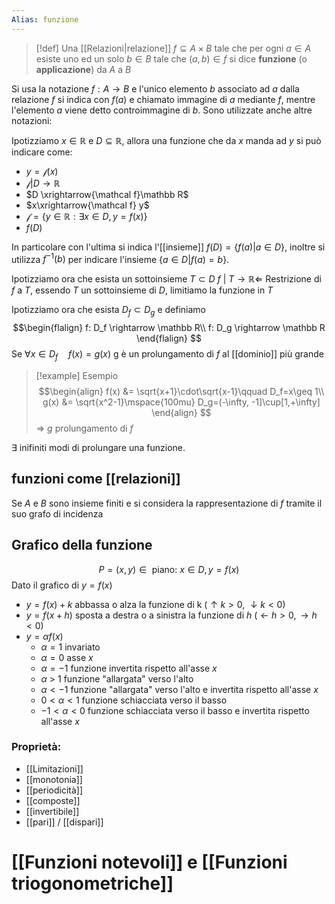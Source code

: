 ```yaml
---
Alias: funzione
---
```


>[!def]
>Una [[Relazioni|relazione]] $f \subseteq A \times B$ tale che per ogni $a \in A$ esiste uno ed un solo $b \in B$ tale che $(a,b) \in f$ si dice **funzione** (o **applicazione**) da $A$ a $B$

Si usa la notazione $f : A \to B$ e l'unico elemento $b$ associato ad $a$ dalla relazione $f$ si indica con $f(a)$ e chiamato immagine di $a$ mediante $f$, mentre l'elemento $a$ viene detto controimmagine di $b$. Sono utilizzate anche altre notazioni:

Ipotizziamo $x \in \mathbb R$ e $D \subseteq \mathbb R$, allora una funzione che da $x$ manda ad $y$ si può indicare come:

- $y = \mathcal f(x)$ 
- $\mathcal{f} | D \rightarrow\mathbb R$
- $D \xrightarrow{\mathcal f}\mathbb R$
- $x\xrightarrow{\mathcal f} y$
- $\mathcal f = \left\lbrace y \in \mathbb R : \exists x \in D, y = f(x)\right\rbrace$
- $f(D)$

In particolare con l'ultima si indica l'[[insieme]] $f(D) = \{ f(a) | a \in D \}$, inoltre si utilizza $f^{-1}(b)$ per indicare l'insieme $\{ a \in D | f(a) = b \}$.

Ipotizziamo ora che esista un sottoinsieme  $T \subset D$
$f \ |\ T \rightarrow \mathbb R \Longleftarrow$ Restrizione di $f$ a $T$, essendo $T$ un sottoinsieme di $D$, limitiamo la funzione in $T$

Ipotizziamo ora che esista $D_f \subset D_g$ e definiamo
$$\begin{flalign}
f: D_f \rightarrow \mathbb R\\
f: D_g \rightarrow \mathbb R
\end{flalign}
$$
Se $\forall x \in D_f\quad f(x) = g(x)$ g è un prolungamento di $f$ al [[dominio]] più grande

>[!example] Esempio
>$$\begin{align}
>f(x) &= \sqrt{x+1}\cdot\sqrt{x-1}\qquad D_f=x\geq 1\\
>g(x) &= \sqrt{x^2-1}\mspace{100mu} D_g=(-\infty, -1]\cup[1,+\infty]
>\end{align}
>$$
>$\Longrightarrow$ $g$ prolungamento di $f$

$\exists$ inifiniti modi di prolungare una funzione.

## funzioni come [[relazioni]]
Se $A$ e $B$ sono insieme finiti e si considera la rappresentazione di $f$ tramite il suo grafo di incidenza

## Grafico della funzione

$$P = (x,y) \in \text{ piano: } x \in D, y = f(x)$$
Dato il grafico di $y = f(x)$
- $y = f(x) + k$ abbassa o alza la funzione di k ($\uparrow k > 0$, $\downarrow k< 0$)
- $y = f(x +  h)$ sposta a destra o a sinistra la funzione di $h$ ($\leftarrow h > 0,\rightarrow h < 0$)
 - $y = \alpha f(x)$
    - $\alpha = 1$ invariato
    - $\alpha = 0$ asse $x$
    - $\alpha = -1$ funzione invertita rispetto all'asse $x$
	- $\alpha$ > 1 funzione "allargata" verso l'alto
	- $\alpha < -1$ funzione "allargata" verso l'alto e invertita rispetto all'asse $x$
	- $0 < \alpha <1$ funzione schiacciata verso il basso
	- $-1 < \alpha < 0$ funzione schiacciata verso il basso e invertita rispetto all'asse $x$ 


### Proprietà:
- [[Limitazioni]]
- [[monotonia]]
- [[periodicità]]
- [[composte]]
- [[invertibile]]
- [[pari]] / [[dispari]]




# [[Funzioni notevoli]] e [[Funzioni triogonometriche]]